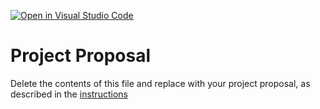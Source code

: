[![Open in Visual Studio Code](https://classroom.github.com/assets/open-in-vscode-c66648af7eb3fe8bc4f294546bfd86ef473780cde1dea487d3c4ff354943c9ae.svg)](https://classroom.github.com/online_ide?assignment_repo_id=8408305&assignment_repo_type=AssignmentRepo)
# Project Proposal
Delete the contents of this file and replace with your project proposal, as described in the [instructions](./instructions.md)